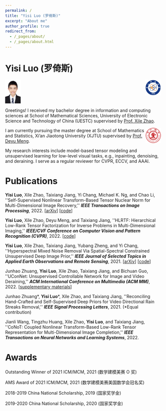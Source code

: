 ```yaml
---
permalink: /
title: "Yisi Luo (罗倚斯)"
excerpt: "About me"
author_profile: true
redirect_from: 
  - /_pages/about/
  - /_pages/about.html
--- 
```


Yisi Luo (罗倚斯)
======

<img src="me.jpg" width="10%" align="center">

<img src="uestc4.jpg" width="10%" align="right">

Greetings! I received my bachelor degree in information and computing sciences at School of Mathematical Sciences, University of Electronic Science and Technology of China (UESTC) supervised by [Prof. Xile Zhao](https://zhaoxile.github.io).

<img src="xtju.jpg" width="9.8%" align="right"> 

I am currently pursuing the master degree at School of Mathematics and Statistics, Xi’an Jiaotong University (XJTU) supervised by [Prof. Deyu Meng](https://gr.xjtu.edu.cn/en/web/dymeng).

My research interests include model-based tensor modeling and unsupervised learning for low-level visual tasks, e.g., inpainting, denoising, and deraining. I serve as a regular reviewer for CVPR, ECCV, and AAAI.

Publications
======
**Yisi Luo**, Xile Zhao, Taixiang Jiang, Yi Chang, Michael K. Ng, and Chao Li, ''Self-Supervised Nonlinear Transform-Based Tensor Nuclear Norm for Multi-Dimensional Image Recovery,'' ***IEEE Transactions on Image Processing***, 2022. [<a href="https://arxiv.org/abs/2105.14320">arXiv</a>] [<a href="https://github.com/YisiLuo/S2NTNN">code</a>]

**Yisi Luo**, Xile Zhao, Deyu Meng, and Taixiang Jiang, ''HLRTF: Hierarchical Low-Rank Tensor Factorization for Inverse Problems in Multi-Dimensional Imaging,'' ***IEEE/CVF Conference on Computer Vision and Pattern Recognition (CVPR)***, 2022. [<a href="https://github.com/YisiLuo/HLRTF">code</a>]

**Yisi Luo**, Xile Zhao, Taixiang Jiang, Yubang Zheng, and Yi Chang, ''Hyperspectral Mixed Noise Removal Via Spatial-Spectral Constrained Unsupervised Deep Image Prior,'' ***IEEE Journal of Selected Topics in Applied Earth Observations and Remote Sensing***, 2021. [<a href="https://arxiv.org/abs/2008.09753">arXiv</a>] [<a href="https://github.com/YisiLuo/S2DIP">code</a>]

Junhao Zhuang, **Yisi Luo**, Xile Zhao, Taixiang Jiang, and Bichuan Guo, ''UConNet: Unsupervised Controllable Network for Image and Video Deraining,'' ***ACM International Conference on Multimedia (ACM MM)***, 2022. [<a href="https://raw.githubusercontent.com/YisiLuo/YisiLuo.github.io/master/supplementary_materials.pdf">supplementary materials</a>]

Junhao Zhuang\*, **Yisi Luo**\*, Xile Zhao, and Taixiang Jiang, ''Reconciling Hand-Crafted and Self-Supervised Deep Priors for Video Directional Rain Streaks Removal,'' ***IEEE Signal Processing Letters***, 2021. (\*Equal contribution)

Jianli Wang, Tingzhu Huang, Xile Zhao, **Yisi Luo**, and Taixiang Jiang, ''CoNoT: Coupled Nonlinear Transform-Based Low-Rank Tensor Representation for Multi-Dimensional Image Completion,'' ***IEEE Transactions on Neural Networks and Learning Systems***, 2022.

Awards
======
Outstanding Winner of 2021 ICM/MCM, 2021 (数学建模美赛 O 奖)

AMS Award of 2021 ICM/MCM, 2021 (数学建模美赛美国数学会冠名奖)

2018-2019 China National Scholarship, 2019 (国家奖学金) 

2019-2020 China National Scholarship, 2020 (国家奖学金)

